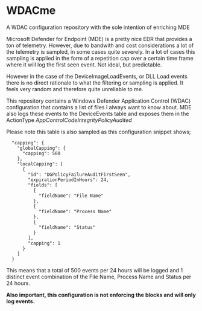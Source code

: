 # WDACme
A WDAC configuration repository with the sole intention of enriching MDE

Microsoft Defender for Endpoint (MDE) is a pretty nice EDR that provides a ton of telemetry. However, due to bandwith and cost considerations a lot of the telemetry is sampled, in some cases quite severely.
In a lot of cases this sampling is applied in the form of a repetition cap over a certain time frame where it will log the first seen event. Not ideal, but predictable.

However in the case of the DeviceImageLoadEvents, or DLL Load events there is no direct rationale to what the filtering or sampling is applied. It feels very random and therefore quite unreliable to me. 

This repository contains a Windows Defender Application Control (WDAC) configuration that contains a list of files I always want to know about.
MDE also logs these events to the DeviceEvents table and exposes them in the ActionType *AppControlCodeIntegrityPolicyAudited*

Please note this table is also sampled as this configuration snippet shows;
```
  "capping": {
    "globalCapping": {
      "capping": 500
    },
    "localCapping": [
      {
        "id": "DGPolicyFailureAuditFirstSeen",
        "expirationPeriodInHours": 24,
        "fields": [
          {
            "fieldName": "File Name"
          },
          {
            "fieldName": "Process Name"
          },
          {
            "fieldName": "Status"
          }
        ],
        "capping": 1
      }
    ]
  }
```

This means that a total of 500 events per 24 hours will be logged and 1 distinct event combination of the File Name, Process Name and Status per 24 hours.

**Also important, this configuration is not enforcing the blocks and will only log events.**
